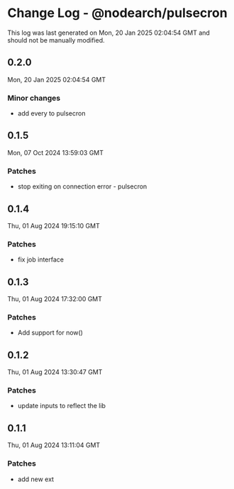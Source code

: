 # Change Log - @nodearch/pulsecron

This log was last generated on Mon, 20 Jan 2025 02:04:54 GMT and should not be manually modified.

## 0.2.0
Mon, 20 Jan 2025 02:04:54 GMT

### Minor changes

- add every to pulsecron

## 0.1.5
Mon, 07 Oct 2024 13:59:03 GMT

### Patches

- stop exiting on connection error - pulsecron

## 0.1.4
Thu, 01 Aug 2024 19:15:10 GMT

### Patches

- fix job interface

## 0.1.3
Thu, 01 Aug 2024 17:32:00 GMT

### Patches

- Add support for now()

## 0.1.2
Thu, 01 Aug 2024 13:30:47 GMT

### Patches

- update inputs to reflect the lib

## 0.1.1
Thu, 01 Aug 2024 13:11:04 GMT

### Patches

- add new ext


